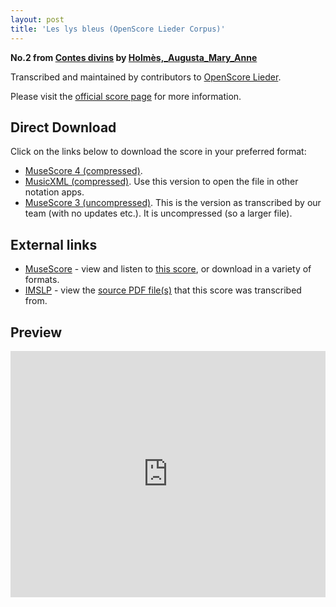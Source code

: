 ```yaml
---
layout: post
title: 'Les lys bleus (OpenScore Lieder Corpus)'
---
```


__No.2 from [Contes divins](https://fourscoreandmore.org/openscore/lieder/Holmès,_Augusta_Mary_Anne/Contes_divins/) by [Holmès,_Augusta_Mary_Anne](https://fourscoreandmore.org/openscore/lieder/Holmès,_Augusta_Mary_Anne)__

Transcribed and maintained by contributors to [OpenScore Lieder].

Please visit the [official score page] for more information.

[official score page]: https://musescore.com/openscore-lieder-corpus/scores/5904752
[OpenScore Lieder]: https://musescore.com/openscore-lieder-corpus

## Direct Download

Click on the links below to download the score in your preferred format:
- [MuseScore 4 (compressed)](https://github.com/openscore/lieder/blob/main/scores/Holmès,_Augusta_Mary_Anne/Contes_divins/2_Les_lys_bleus/lc5904752.mscz?raw=true).
- [MusicXML (compressed)](https://github.com/openscore/lieder/blob/main/scores/Holmès,_Augusta_Mary_Anne/Contes_divins/2_Les_lys_bleus/lc5904752.mxl?raw=true). Use this version to open the file in other notation apps.
- [MuseScore 3 (uncompressed)](https://github.com/openscore/lieder/blob/main/scores/Holmès,_Augusta_Mary_Anne/Contes_divins/2_Les_lys_bleus/lc5904752.mscx?raw=true). This is the version as transcribed by our team (with no updates etc.). It is uncompressed (so a larger file).

## External links

- [MuseScore] - view and listen to [this score][MuseScore], or download in a variety of formats.
- [IMSLP] - view the [source PDF file(s)][IMSLP] that this score was transcribed from.

[MuseScore]: https://musescore.com/score/5904752
[IMSLP]: https://imslp.org/wiki/Special:ReverseLookup/588988

## Preview

<iframe width="100%" height="394" src="https://musescore.com/openscore-lieder-corpus/scores/5904752/embed" frameborder="0" allowfullscreen allow="autoplay; fullscreen"></iframe>
